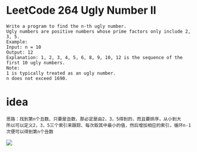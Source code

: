 # LeetCode 264 Ugly Number II

```
Write a program to find the n-th ugly number.
Ugly numbers are positive numbers whose prime factors only include 2, 3, 5. 
Example:
Input: n = 10
Output: 12
Explanation: 1, 2, 3, 4, 5, 6, 8, 9, 10, 12 is the sequence of the first 10 ugly numbers.
Note:  
1 is typically treated as an ugly number.
n does not exceed 1690.
```


# idea
```
思路：找到第n个丑数、只要是丑数，那必定是由2，3，5得到的，而且要排序，从小到大
所以可以定义2，3，5三个索引来跟踪、每次取其中最小的值，然后增加相应的索引，循环n-1次便可以得到第n个丑数
```

![](https://github.com/only-you/interview/blob/master/picture/264.png)
